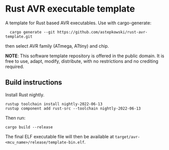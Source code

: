 # Rust AVR executable template

A template for Rust based AVR executables. Use with cargo-generate:

```
  cargo generate --git https://github.com/astepkowski/rust-avr-template.git
```
then select AVR family (ATmega, ATtiny) and chip.

**NOTE**: This software template repository is offered in the public domain. It is free to use, adapt, modify, distribute, with no restrictions and no crediting required.

## Build instructions

Install Rust nightly.

```
rustup toolchain install nightly-2022-06-13
rustup component add rust-src --toolchain nightly-2022-06-13
```

Then run:

```
cargo build --release
```

The final ELF executable file will then be available at `target/avr-<mcu_name>/release/template-bin.elf`.

